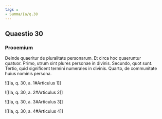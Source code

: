 ```yaml
---
tags : 
- Summa/Ia/q.30
---
```


## Quaestio 30

### Prooemium

Deinde quaeritur de pluralitate personarum. Et circa hoc quaeruntur quatuor. Primo, utrum sint plures personae in divinis. Secundo, quot sunt. Tertio, quid significent termini numerales in divinis. Quarto, de communitate huius nominis persona.

![[Ia, q. 30, a. 1#Articulus 1]]

![[Ia, q. 30, a. 2#Articulus 2]]

![[Ia, q. 30, a. 3#Articulus 3]]

![[Ia, q. 30, a. 4#Articulus 4]]

